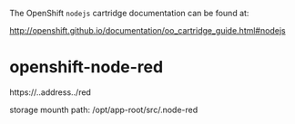 The OpenShift `nodejs` cartridge documentation can be found at:

http://openshift.github.io/documentation/oo_cartridge_guide.html#nodejs
# openshift-node-red

https://..address../red

storage mounth path:
/opt/app-root/src/.node-red
